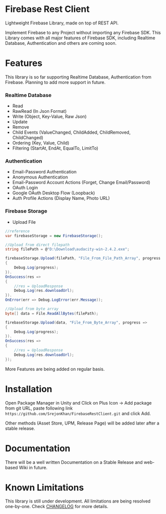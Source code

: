 # Firebase Rest Client

Lightweight Firebase Library, made on top of REST API.

Implement Firebase to any Project without importing any Firebase SDK. This Library comes with all major features of Firebase SDK, including Realtime Database, Authentication and others are coming soon.

# Features

This library is so far supporting Realtime Database, Authentication from Firebase. Planning to add more support in future.

### Realtime Database

- Read
- RawRead (In Json Format)
- Write (Object, Key-Value, Raw Json)
- Update
- Remove
- Child Events (ValueChanged, ChildAdded, ChildRemoved, ChildChanged)
- Ordering (Key, Value, Child)
- Filtering (StartAt, EndAt, EqualTo, LimitTo)

### Authentication

- Email-Password Authentication
- Anonymous Authentication
- Email-Password Account Actions (Forget, Change Email/Password)
- OAuth Login
- Google OAuth Desktop Flow (Loopback)
- Auth Profile Actions (Display Name, Photo URL)

### Firebase Storage
- Upload File

```csharp
//reference
var firebaseStorage = new FirebaseStorage();        

//Upload from direct filepath
string filePath = @"D:\Download\audacity-win-2.4.2.exe";

firebaseStorage.Upload(filePath, "File_From_File_Path_Array", progress => 
{ 
    Debug.Log(progress); 
}).
OnSuccess(res => 
{
    //res = UploadResponse
    Debug.Log(res.downloadUrl);
}).
OnError(err => Debug.LogError(err.Message));

//Upload from byte array
byte[] data = File.ReadAllBytes(filePath);

firebaseStorage.Upload(data, "File_From_Byte_Array", progress => 
{ 
    Debug.Log(progress); 
}).
OnSuccess(res => 
{
    //res = UploadResponse
    Debug.Log(res.downloadUrl);
});
```
More Features are being added on regular basis.



# Installation

Open Package Manager in Unity and Click on Plus Icon -> Add package from git URL, paste following link `https://github.com/SrejonKhan/FirebaseRestClient.git` and click Add.

Other methods (Asset Store, UPM, Release Page) will be added later after a stable release.

# Documentation

There will be a well written Documentation on a Stable Release and web-based Wiki in future.

# Known Limitations

This library is still under development. All limitations are being resolved one-by-one. Check [CHANGELOG](https://github.com/SrejonKhan/FirebaseRestClient/blob/main/CHANGELOG.md) for more details.
